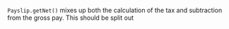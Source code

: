 `Payslip.getNet()` mixes up both the calculation of the tax and subtraction from the gross pay.
This should be split out
